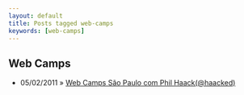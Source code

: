 ```yaml
---
layout: default
title: Posts tagged web-camps
keywords: [web-camps]
---
```

<h2 class="category">Web Camps</h2>
<ul class="posts">
<li>
<p>
<span class="date">05/02/2011</span> &raquo; 
<a href="/blog/web-camps-sao-paulo-com-phil-haackhaacked">Web Camps São Paulo com Phil Haack(@haacked)</a>
</p>
</li> 
</ul>
